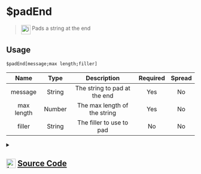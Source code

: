 # $padEnd
> <img align="top" src="https://upload.wikimedia.org/wikipedia/commons/thumb/e/e4/Infobox_info_icon.svg/160px-Infobox_info_icon.svg.png?20150409153300" alt="image" width="25" height="auto"> Pads a string at the end
## Usage
```
$padEnd[message;max length;filler]
```
| Name | Type | Description | Required | Spread
| :---: | :---: | :---: | :---: | :---: |
message | String | The string to pad at the end | Yes | No
max length | Number | The max length of the string | Yes | No
filler | String | The filler to use to pad | No | No
<details>
<summary>
    
## <img align="top" src="https://cdn4.iconfinder.com/data/icons/iconsimple-logotypes/512/github-512.png" alt="image" width="25" height="auto">  [Source Code](https://github.com/tryforge/ForgeScript-V2/blob/main/src/native/padEnd.ts)
    
</summary>
    
```ts
import { ArgType, NativeFunction, Return } from "../structures"

export default new NativeFunction({
    name: "$padEnd",
    version: "1.0.6",
    description: "Pads a string at the end",
    brackets: true,
    unwrap: true,
    args: [
        {
            name: "message",
            description: "The string to pad at the end",
            rest: false,
            required: true,
            type: ArgType.String,
        },
        {
            name: "max length",
            description: "The max length of the string",
            rest: false,
            required: true,
            type: ArgType.Number,
        },
        {
            name: "filler",
            description: "The filler to use to pad",
            rest: false,
            type: ArgType.String,
        },
    ],
    execute(_, [str, max, filler]) {
        return this.success(str.padEnd(max, filler || undefined))
    },
})

```
    
</details>